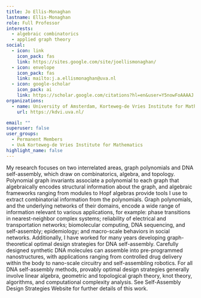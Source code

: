 ```yaml
---
title: Jo Ellis-Monaghan
lastname: Ellis-Monaghan
role: Full Professor
interests:
  - algebraic combinatorics
  - applied graph theory
social:
  - icon: link
    icon_pack: fas
    link: https://sites.google.com/site/joellismonaghan/
  - icon: envelope
    icon_pack: fas
    link: mailto:j.a.ellismonaghan@uva.nl
  - icon: google-scholar
    icon_pack: ai
    link: https://scholar.google.com/citations?hl=en&user=Y5nowFoAAAAJ
organizations:
  - name: University of Amsterdam, Korteweg-de Vries Institute for Mathematics
    url: https://kdvi.uva.nl/

email: ""
superuser: false
user_groups:
  - Permanent Members
  - UvA Korteweg-de Vries Institute for Mathematics
highlight_name: false
---
```

My research focuses on two interrelated areas, graph polynomials and DNA self-assembly, which draw on combinatorics, algebra, and topology.  Polynomial graph invariants associate a polynomial to each graph that algebraically encodes structural information about the graph, and algebraic frameworks ranging from modules to Hopf algebras provide tools I use to extract combinatorial information from the polynomials. Graph polynomials, and the underlying networks of their domains, encode a wide range of information relevant to various applications, for example: phase transitions in nearest-neighbor complex systems; reliability of electrical and transportation networks; biomolecular computing, DNA sequencing, and self-assembly; epidemiology; and macro-scale behaviors in social networks. Additionally, I have worked for many years developing graph-theoretical optimal design strategies for DNA self-assembly. Carefully designed synthetic DNA molecules can assemble into pre-programmed nanostructures, with applications ranging from controlled drug delivery within the body to nano-scale circuitry and self-assembling robotics. For all DNA self-assembly methods, provably optimal design strategies generally involve linear algebra, geometric and topological graph theory, knot theory, algorithms, and computational complexity analysis. See  Self-Assembly Design Strategies Website for further details of this work.
